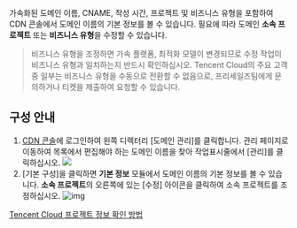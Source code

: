 가속화된 도메인 이름, CNAME, 작성 시간, 프로젝트 및 비즈니스 유형을 포함하여 CDN 콘솔에서 도메인 이름의 기본 정보를 볼 수 있습니다. 필요에 따라 도메인 **소속 프로젝트** 또는 **비즈니스 유형**을 수정할 수 있습니다.

> 비즈니스 유형을 조정하면 가속 플랫폼, 최적화 모델이 변경되므로 수정 작업이 비즈니스 유형과 일치하는지 반드시 확인하십시오. Tencent Cloud의 주요 고객 중 일부는 비즈니스 유형을 수동으로 전환할 수 없음으로, 프리세일즈팀에게 문의하거나 티켓을 제출하여 요청할 수 있습니다.

## 구성 안내
1. [CDN 콘솔](https://console.cloud.tencent.com/cdn)에 로그인하여 왼쪽 디렉터리 [도메인 관리]를 클릭합니다. 관리 페이지로 이동하여 목록에서 편집해야 하는 도메인 이름을 찾아 작업표시줄에서 [관리]를 클릭하십시오.
![](https://main.qcloudimg.com/raw/da591cb2a191f187bf4de835e7ab7db6.png)
2. [기본 구성]을 클릭하면 **기본 정보** 모듈에서 도메인 이름의 기본 정보를 볼 수 있습니다.
   **소속 프로젝트**의 오른쪽에 있는 [수정] 아이콘을 클릭하여 소속 프로젝트를 조정하십시오.
![img](https://main.qcloudimg.com/raw/e0172167c358d8e01fe1df9aa43157aa.png)

[Tencent Cloud 프로젝트 정보 확인 방법](https://console.cloud.tencent.com/project)

